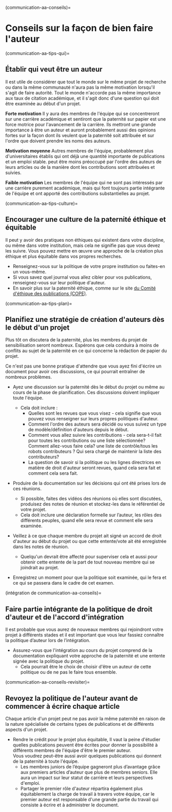 (communication-aa-conseils)=
# Conseils sur la façon de bien faire l'auteur

(communication-aa-tips-qui)=
## Établir qui veut être un auteur

Il est utile de considérer que tout le monde sur le même projet de recherche ou dans la même communauté n'aura pas la même motivation lorsqu'il s'agit de faire autorité. Tout le monde n'accorde pas la même importance aux taux de citation académique, et il s'agit donc d'une question qui doit être examinée au début d'un projet.

**Forte motivation** Il y aura des membres de l'équipe qui se concentreront sur une carrière académique et sentiront que la paternité sur papier est une force motrice pour l'avancement de la carrière. Ils mettront une grande importance à être un auteur et auront probablement aussi des opinions fortes sur la façon dont ils veulent que la paternité soit attribuée et sur l'ordre que doivent prendre les noms des auteurs.

**Motivation moyenne** Autres membres de l'équipe, probablement plus d'universitaires établis qui ont déjà une quantité importante de publications et un emploi stable. peut être moins préoccupé par l'ordre des auteurs de leurs articles ou de la manière dont les contributions sont attribuées et suivies.

**Faible motivation** Les membres de l'équipe qui ne sont pas intéressés par une carrière purement académique, mais qui font toujours partie intégrante de l'équipe et ont apporté des contributions substantielles au projet.

(communication-aa-tips-culture)=
## Encourager une culture de la paternité éthique et équitable
Il peut y avoir des pratiques non éthiques qui existent dans votre discipline, ou même dans votre institution, mais cela ne signifie pas que vous devez les suivre. Vous pouvez mettre en œuvre une approche de la création plus éthique et plus équitable dans vos propres recherches.

* Renseignez-vous sur la politique de votre propre institution ou faites-en un vous-même.
* Si vous savez quel journal vous allez cibler pour vos publications, renseignez-vous sur leur politique d'auteur.
* En savoir plus sur la paternité éthique, comme sur le site [du Comité d'éthique des publications (COPE)](https://publicationethics.org/).

(communication-aa-tips-plan)=
## Planifiez une stratégie de création d'auteurs dès le début d'un projet
Plus tôt on discutera de la paternité, plus les membres du projet de sensibilisation seront nombreux. Espérons que cela conduira à moins de conflits au sujet de la paternité en ce qui concerne la rédaction de papier du projet.

Ce n'est pas une bonne pratique d'attendre que vous ayez fini d'écrire un document pour avoir ces discussions, ce qui pourrait entraîner de nombreux problèmes.

* Ayez une discussion sur la paternité dès le début du projet ou même au cours de la phase de planification. Ces discussions doivent impliquer toute l'équipe.
    * Cela doit inclure :
        * Quelles sont les revues que vous visez - cela signifie que vous pouvez vous renseigner sur leurs propres politiques d'auteur.
        * Comment l'ordre des auteurs sera décidé ou vous suivez un type de modèle/définition d'auteurs depuis le début.
        * Comment vous allez suivre les contributions - cela sera-t-il fait pour toutes les contributions ou une liste sélectionnée? Comment allez-vous faire cela? une liste de contrôle/tous les robots contributeurs ? Qui sera chargé de maintenir la liste des contributeurs?
        * La question de savoir si la politique ou les lignes directrices en matière de droit d'auteur seront revues, quand cela sera fait et comment cela sera fait.

* Produire de la documentation sur les décisions qui ont été prises lors de ces réunions.
    * Si possible, faites des vidéos des réunions où elles sont discutées, produisez des notes de réunion et stockez-les dans le référentiel de votre projet.
    * Cela doit inclure une déclaration formelle sur l’auteur, les rôles des différents peuples, quand elle sera revue et comment elle sera examinée.

* Veillez à ce que chaque membre du projet ait signé un accord de droit d'auteur au début du projet ou que cette entente/vote ait été enregistrée dans les notes de réunion.
    * Quelqu'un devrait être affecté pour superviser cela et aussi pour obtenir cette entente de la part de tout nouveau membre qui se joindrait au projet.

* Enregistrez un moment pour que la politique soit examinée, qui le fera et ce qui se passera dans le cadre de cet examen.

(intégration de communication-aa-conseils)=
## Faire partie intégrante de la politique de droit d'auteur et de l'accord d'intégration
Il est probable que vous aurez de nouveaux membres qui rejoindront votre projet à différents stades et il est important que vous leur fassiez connaître la politique d’auteur lors de l’intégration.

* Assurez-vous que l'intégration au cours du projet comprend de la documentation expliquant votre approche de la paternité et une entente signée avec la politique du projet.
    * Cela pourrait être le choix de choisir d'être un auteur de cette politique ou de ne pas le faire tous ensemble.

(communication-aa-conseils-revisiter)=
## Revoyez la politique de l'auteur avant de commencer à écrire chaque article
Chaque article d'un projet peut ne pas avoir la même paternité en raison de la nature spécialisée de certains types de publications et de différents aspects d'un projet.

* Rendre le crédit pour le projet plus équitable, Il vaut la peine d'étudier quelles publications peuvent être écrites pour donner la possibilité à différents membres de l'équipe d'être le premier auteur.  
  Vous voudrez peut-être aussi avoir quelques publications qui donnent de la paternité à toute l'équipe.
    * Les membres juniors de l’équipe gagneront plus d’avantage grâce aux premiers articles d’auteur que plus de membres seniors. Elle aura un impact sur leur statut de carrière et leurs perspectives d'emploi.
    * Partager le premier rôle d'auteur répartira également plus équitablement la charge de travail à travers votre équipe, car le premier auteur est responsable d'une grande partie du travail qui consiste à écrire et à administrer le document. 
